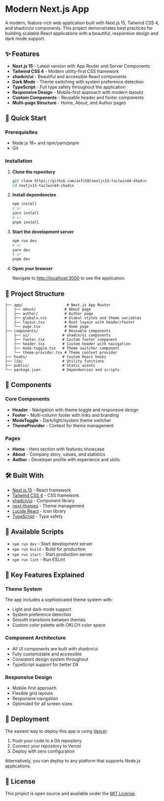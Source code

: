 # Modern Next.js App

A modern, feature-rich web application built with Next.js 15, Tailwind CSS 4, and shadcn/ui components. This project demonstrates best practices for building scalable React applications with a beautiful, responsive design and dark mode support.

## ✨ Features

- **Next.js 15** - Latest version with App Router and Server Components
- **Tailwind CSS 4** - Modern utility-first CSS framework
- **shadcn/ui** - Beautiful and accessible React components
- **Dark Mode** - Theme switching with system preference detection
- **TypeScript** - Full type safety throughout the application
- **Responsive Design** - Mobile-first approach with modern layouts
- **Custom Components** - Reusable header and footer components
- **Multi-page Structure** - Home, About, and Author pages

## 🚀 Quick Start

### Prerequisites

- Node.js 18+ and npm/yarn/pnpm
- Git

### Installation

1. **Clone the repository**

   ```bash
   git clone https://github.com/asfi50/nextjs15-tailwind4-shadcn
   cd nextjs15-tailwind4-shadcn
   ```

2. **Install dependencies**

   ```bash
   npm install
   # or
   yarn install
   # or
   pnpm install
   ```

3. **Start the development server**

   ```bash
   npm run dev
   # or
   yarn dev
   # or
   pnpm dev
   ```

4. **Open your browser**

   Navigate to [http://localhost:3000](http://localhost:3000) to see the application.

## 📁 Project Structure

```
├── app/                    # Next.js App Router
│   ├── about/             # About page
│   ├── author/            # Author page
│   ├── globals.css        # Global styles and theme variables
│   ├── layout.tsx         # Root layout with header/footer
│   └── page.tsx           # Home page
├── components/            # Reusable components
│   ├── ui/               # shadcn/ui components
│   ├── footer.tsx        # Custom footer component
│   ├── header.tsx        # Custom header with navigation
│   ├── mode-toggle.tsx   # Theme switcher component
│   └── theme-provider.tsx # Theme context provider
├── hooks/                # Custom React hooks
├── lib/                  # Utility functions
├── public/               # Static assets
└── package.json          # Dependencies and scripts
```

## 🎨 Components

### Core Components

- **Header** - Navigation with theme toggle and responsive design
- **Footer** - Multi-column footer with links and branding
- **ModeToggle** - Dark/light/system theme switcher
- **ThemeProvider** - Context for theme management

### Pages

- **Home** - Hero section with features showcase
- **About** - Company story, values, and statistics
- **Author** - Developer profile with experience and skills

## 🛠️ Built With

- [Next.js 15](https://nextjs.org/) - React framework
- [Tailwind CSS 4](https://tailwindcss.com/) - CSS framework
- [shadcn/ui](https://ui.shadcn.com/) - Component library
- [next-themes](https://github.com/pacocoursey/next-themes) - Theme management
- [Lucide React](https://lucide.dev/) - Icon library
- [TypeScript](https://www.typescriptlang.org/) - Type safety

## 📝 Available Scripts

- `npm run dev` - Start development server
- `npm run build` - Build for production
- `npm run start` - Start production server
- `npm run lint` - Run ESLint

## 🎯 Key Features Explained

### Theme System

The app includes a sophisticated theme system with:

- Light and dark mode support
- System preference detection
- Smooth transitions between themes
- Custom color palette with OKLCH color space

### Component Architecture

- All UI components are built with shadcn/ui
- Fully customizable and accessible
- Consistent design system throughout
- TypeScript support for better DX

### Responsive Design

- Mobile-first approach
- Flexible grid layouts
- Responsive navigation
- Optimized for all screen sizes

## 🚀 Deployment

The easiest way to deploy this app is using [Vercel](https://vercel.com/):

1. Push your code to a Git repository
2. Connect your repository to Vercel
3. Deploy with zero configuration

Alternatively, you can deploy to any platform that supports Node.js applications.

## 📄 License

This project is open source and available under the [MIT License](LICENSE).
